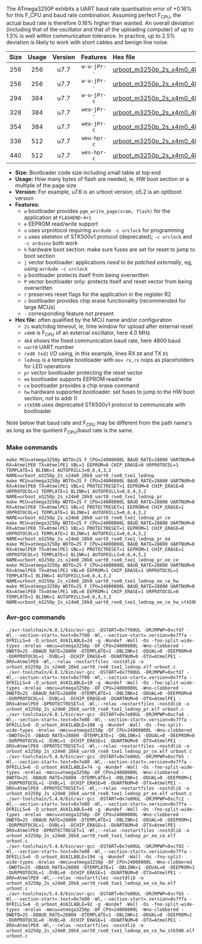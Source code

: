 The ATmega3250P exhibits a UART baud rate quantisation error of +0.16% for this F_CPU and baud rate combination. Assuming perfect F<sub>CPU</sub>, the actual baud rate is therefore 0.16% higher than wanted. An overall deviation (including that of the oscillator and that of the uploading computer) of up to 1.5% is well within communication tolerance. In practice, up to 2.5% deviation is likely to work with short cables and benign line noise.

|Size|Usage|Version|Features|Hex file|
|:-:|:-:|:-:|:-:|:--|
|256|256|u7.7|`w-u-jPr--`|[urboot_m3250p_2s_x4m0_4k8_uart0_rxe0_txe1_lednop.hex](https://raw.githubusercontent.com/stefanrueger/urboot.hex/main/mcus/atmega3250p/watchdog_2_s/external_oscillator_x/%2B4m000000_hz/%2B%2B%2B4k8_baud/uart0_rxe0_txe1/lednop/urboot_m3250p_2s_x4m0_4k8_uart0_rxe0_txe1_lednop.hex)|
|256|256|u7.7|`w-u-jPr--`|[urboot_m3250p_2s_x4m0_4k8_uart0_rxe0_txe1_lednop_pr.hex](https://raw.githubusercontent.com/stefanrueger/urboot.hex/main/mcus/atmega3250p/watchdog_2_s/external_oscillator_x/%2B4m000000_hz/%2B%2B%2B4k8_baud/uart0_rxe0_txe1/lednop/urboot_m3250p_2s_x4m0_4k8_uart0_rxe0_txe1_lednop_pr.hex)|
|294|384|u7.7|`w-u-jPr-c`|[urboot_m3250p_2s_x4m0_4k8_uart0_rxe0_txe1_lednop_pr_ce.hex](https://raw.githubusercontent.com/stefanrueger/urboot.hex/main/mcus/atmega3250p/watchdog_2_s/external_oscillator_x/%2B4m000000_hz/%2B%2B%2B4k8_baud/uart0_rxe0_txe1/lednop/urboot_m3250p_2s_x4m0_4k8_uart0_rxe0_txe1_lednop_pr_ce.hex)|
|328|384|u7.7|`weu-jPr--`|[urboot_m3250p_2s_x4m0_4k8_uart0_rxe0_txe1_lednop_pr_ee.hex](https://raw.githubusercontent.com/stefanrueger/urboot.hex/main/mcus/atmega3250p/watchdog_2_s/external_oscillator_x/%2B4m000000_hz/%2B%2B%2B4k8_baud/uart0_rxe0_txe1/lednop/urboot_m3250p_2s_x4m0_4k8_uart0_rxe0_txe1_lednop_pr_ee.hex)|
|354|384|u7.7|`weu-jPr-c`|[urboot_m3250p_2s_x4m0_4k8_uart0_rxe0_txe1_lednop_pr_ee_ce.hex](https://raw.githubusercontent.com/stefanrueger/urboot.hex/main/mcus/atmega3250p/watchdog_2_s/external_oscillator_x/%2B4m000000_hz/%2B%2B%2B4k8_baud/uart0_rxe0_txe1/lednop/urboot_m3250p_2s_x4m0_4k8_uart0_rxe0_txe1_lednop_pr_ee_ce.hex)|
|336|512|u7.7|`weu-hpr-c`|[urboot_m3250p_2s_x4m0_4k8_uart0_rxe0_txe1_lednop_ee_ce_hw.hex](https://raw.githubusercontent.com/stefanrueger/urboot.hex/main/mcus/atmega3250p/watchdog_2_s/external_oscillator_x/%2B4m000000_hz/%2B%2B%2B4k8_baud/uart0_rxe0_txe1/lednop/urboot_m3250p_2s_x4m0_4k8_uart0_rxe0_txe1_lednop_ee_ce_hw.hex)|
|440|512|u7.7|`wes-hpr-c`|[urboot_m3250p_2s_x4m0_4k8_uart0_rxe0_txe1_lednop_ee_ce_hw_stk500.hex](https://raw.githubusercontent.com/stefanrueger/urboot.hex/main/mcus/atmega3250p/watchdog_2_s/external_oscillator_x/%2B4m000000_hz/%2B%2B%2B4k8_baud/uart0_rxe0_txe1/lednop/urboot_m3250p_2s_x4m0_4k8_uart0_rxe0_txe1_lednop_ee_ce_hw_stk500.hex)|

- **Size:** Bootloader code size including small table at top end
- **Usage:** How many bytes of flash are needed, ie, HW boot section or a multiple of the page size
- **Version:** For example, u7.6 is an urboot version, o5.2 is an optiboot version
- **Features:**
  + `w` bootloader provides `pgm_write_page(sram, flash)` for the application at `FLASHEND-4+1`
  + `e` EEPROM read/write support
  + `u` uses urprotocol requiring `avrdude -c urclock` for programming
  + `s` uses skeleton of STK500v1 protocol (deprecated); `-c urclock` and `-c arduino` both work
  + `h` hardware boot section: make sure fuses are set for reset to jump to boot section
  + `j` vector bootloader: applications *need to be patched externally*, eg, using `avrdude -c urclock`
  + `p` bootloader protects itself from being overwritten
  + `P` vector bootloader only: protects itself and reset vector from being overwritten
  + `r` preserves reset flags for the application in the register R2
  + `c` bootloader provides chip erase functionality (recommended for large MCUs)
  + `-` corresponding feature not present
- **Hex file:** often qualified by the MCU name and/or configuration
  + `2s` watchdog timeout, ie, time window for upload after external reset
  + `x4m0` is F<sub>CPU</sub> of an external oscillator, here 4.0 MHz
  + `4k8` shows the fixed communication baud rate, here 4800 baud
  + `uart0` UART number
  + `rxd0 txd1` I/O using, in this example, lines RX `D0` and TX `D1`
  + `lednop` is a template bootloader with `mov rx,rx` nops as placeholders for LED operations
  + `pr` vector bootloader protecting the reset vector
  + `ee` bootloader supports EEPROM read/write
  + `ce` bootloader provides a chip erase command
  + `hw` hardware supported bootloader: set fuses to jump to the HW boot section, not to addr 0
  + `stk500` uses deprecated STK500v1 protocol to communicate with bootloader


Note below that baud rate and F<sub>CPU</sub> may be different from the path name's as long as the quotient F<sub>CPU</sub>/baud rate is the same.

### Make commands
```
make MCU=atmega3250p WDTO=2S F_CPU=24000000L BAUD_RATE=28800 UARTNUM=0 RX=AtmelPE0 TX=AtmelPE1 VBL=1 EEPROM=0 CHIP_ERASE=0 URPROTOCOL=1 TEMPLATE=1 BLINK=1 AUTOFRILLS=0,6,4,3,2 NAME=urboot_m3250p_2s_x24m0_28k8_uart0_rxe0_txe1_lednop
make MCU=atmega3250p WDTO=2S F_CPU=24000000L BAUD_RATE=28800 UARTNUM=0 RX=AtmelPE0 TX=AtmelPE1 VBL=1 PROTECTRESET=1 EEPROM=0 CHIP_ERASE=0 URPROTOCOL=1 TEMPLATE=1 BLINK=1 AUTOFRILLS=0,6,4,3,2 NAME=urboot_m3250p_2s_x24m0_28k8_uart0_rxe0_txe1_lednop_pr
make MCU=atmega3250p WDTO=2S F_CPU=24000000L BAUD_RATE=28800 UARTNUM=0 RX=AtmelPE0 TX=AtmelPE1 VBL=1 PROTECTRESET=1 EEPROM=0 CHIP_ERASE=1 URPROTOCOL=1 TEMPLATE=1 BLINK=1 AUTOFRILLS=0,6,4,3,2 NAME=urboot_m3250p_2s_x24m0_28k8_uart0_rxe0_txe1_lednop_pr_ce
make MCU=atmega3250p WDTO=2S F_CPU=24000000L BAUD_RATE=28800 UARTNUM=0 RX=AtmelPE0 TX=AtmelPE1 VBL=1 PROTECTRESET=1 EEPROM=1 CHIP_ERASE=0 URPROTOCOL=1 TEMPLATE=1 BLINK=1 AUTOFRILLS=0,6,4,3,2 NAME=urboot_m3250p_2s_x24m0_28k8_uart0_rxe0_txe1_lednop_pr_ee
make MCU=atmega3250p WDTO=2S F_CPU=24000000L BAUD_RATE=28800 UARTNUM=0 RX=AtmelPE0 TX=AtmelPE1 VBL=1 PROTECTRESET=1 EEPROM=1 CHIP_ERASE=1 URPROTOCOL=1 TEMPLATE=1 BLINK=1 AUTOFRILLS=0,6,4,3,2 NAME=urboot_m3250p_2s_x24m0_28k8_uart0_rxe0_txe1_lednop_pr_ee_ce
make MCU=atmega3250p WDTO=2S F_CPU=24000000L BAUD_RATE=28800 UARTNUM=0 RX=AtmelPE0 TX=AtmelPE1 VBL=0 EEPROM=1 CHIP_ERASE=1 URPROTOCOL=1 TEMPLATE=1 BLINK=1 AUTOFRILLS=0,6,4,3,2 NAME=urboot_m3250p_2s_x24m0_28k8_uart0_rxe0_txe1_lednop_ee_ce_hw
make MCU=atmega3250p WDTO=2S F_CPU=24000000L BAUD_RATE=28800 UARTNUM=0 RX=AtmelPE0 TX=AtmelPE1 VBL=0 EEPROM=1 CHIP_ERASE=1 URPROTOCOL=0 TEMPLATE=1 BLINK=1 AUTOFRILLS=0,6,4,3,2 NAME=urboot_m3250p_2s_x24m0_28k8_uart0_rxe0_txe1_lednop_ee_ce_hw_stk500
```

### Avr-gcc commands
```
./avr-toolchain/4.8.1/bin/avr-gcc -DSTART=0x7f00UL -DRJMPWP=0xcfd7 -Wl,--section-start=.text=0x7f00 -Wl,--section-start=.version=0x7ffa -DFRILLS=4 -D_urboot_AVAILABLE=24 -g -Wundef -Wall -Os -fno-split-wide-types -mrelax -mmcu=atmega3250p -DF_CPU=24000000L -Wno-clobbered -DWDTO=2S -DBAUD_RATE=28800 -DTEMPLATE=1 -DBLINK=1 -DDUAL=0 -DEEPROM=0 -DURPROTOCOL=1 -DVBL=1 -DCHIP_ERASE=0 -DUARTNUM=0 -DTX=AtmelPE1 -DRX=AtmelPE0 -Wl,--relax -nostartfiles -nostdlib -o urboot_m3250p_2s_x24m0_28k8_uart0_rxe0_txe1_lednop.elf urboot.c
./avr-toolchain/4.8.1/bin/avr-gcc -DSTART=0x7f00UL -DRJMPWP=0xcfd7 -Wl,--section-start=.text=0x7f00 -Wl,--section-start=.version=0x7ffa -DFRILLS=4 -D_urboot_AVAILABLE=10 -g -Wundef -Wall -Os -fno-split-wide-types -mrelax -mmcu=atmega3250p -DF_CPU=24000000L -Wno-clobbered -DWDTO=2S -DBAUD_RATE=28800 -DTEMPLATE=1 -DBLINK=1 -DDUAL=0 -DEEPROM=0 -DURPROTOCOL=1 -DVBL=1 -DCHIP_ERASE=0 -DUARTNUM=0 -DTX=AtmelPE1 -DRX=AtmelPE0 -DPROTECTRESET=1 -Wl,--relax -nostartfiles -nostdlib -o urboot_m3250p_2s_x24m0_28k8_uart0_rxe0_txe1_lednop_pr.elf urboot.c
./avr-toolchain/4.8.1/bin/avr-gcc -DSTART=0x7e80UL -DRJMPWP=0xcfa4 -Wl,--section-start=.text=0x7e80 -Wl,--section-start=.version=0x7ffa -DFRILLS=6 -D_urboot_AVAILABLE=108 -g -Wundef -Wall -Os -fno-split-wide-types -mrelax -mmcu=atmega3250p -DF_CPU=24000000L -Wno-clobbered -DWDTO=2S -DBAUD_RATE=28800 -DTEMPLATE=1 -DBLINK=1 -DDUAL=0 -DEEPROM=0 -DURPROTOCOL=1 -DVBL=1 -DCHIP_ERASE=1 -DUARTNUM=0 -DTX=AtmelPE1 -DRX=AtmelPE0 -DPROTECTRESET=1 -Wl,--relax -nostartfiles -nostdlib -o urboot_m3250p_2s_x24m0_28k8_uart0_rxe0_txe1_lednop_pr_ce.elf urboot.c
./avr-toolchain/5.4.0/bin/avr-gcc -DSTART=0x7e80UL -DRJMPWP=0xcfb5 -Wl,--section-start=.text=0x7e80 -Wl,--section-start=.version=0x7ffa -DFRILLS=6 -D_urboot_AVAILABLE=74 -g -Wundef -Wall -Os -fno-split-wide-types -mrelax -mmcu=atmega3250p -DF_CPU=24000000L -Wno-clobbered -DWDTO=2S -DBAUD_RATE=28800 -DTEMPLATE=1 -DBLINK=1 -DDUAL=0 -DEEPROM=1 -DURPROTOCOL=1 -DVBL=1 -DCHIP_ERASE=0 -DUARTNUM=0 -DTX=AtmelPE1 -DRX=AtmelPE0 -DPROTECTRESET=1 -Wl,--relax -nostartfiles -nostdlib -o urboot_m3250p_2s_x24m0_28k8_uart0_rxe0_txe1_lednop_pr_ee.elf urboot.c
./avr-toolchain/5.4.0/bin/avr-gcc -DSTART=0x7e80UL -DRJMPWP=0xcfc2 -Wl,--section-start=.text=0x7e80 -Wl,--section-start=.version=0x7ffa -DFRILLS=6 -D_urboot_AVAILABLE=48 -g -Wundef -Wall -Os -fno-split-wide-types -mrelax -mmcu=atmega3250p -DF_CPU=24000000L -Wno-clobbered -DWDTO=2S -DBAUD_RATE=28800 -DTEMPLATE=1 -DBLINK=1 -DDUAL=0 -DEEPROM=1 -DURPROTOCOL=1 -DVBL=1 -DCHIP_ERASE=1 -DUARTNUM=0 -DTX=AtmelPE1 -DRX=AtmelPE0 -DPROTECTRESET=1 -Wl,--relax -nostartfiles -nostdlib -o urboot_m3250p_2s_x24m0_28k8_uart0_rxe0_txe1_lednop_pr_ee_ce.elf urboot.c
./avr-toolchain/5.4.0/bin/avr-gcc -DSTART=0x7e00UL -DRJMPWP=0xcf82 -Wl,--section-start=.text=0x7e00 -Wl,--section-start=.version=0x7ffa -DFRILLS=6 -D_urboot_AVAILABLE=194 -g -Wundef -Wall -Os -fno-split-wide-types -mrelax -mmcu=atmega3250p -DF_CPU=24000000L -Wno-clobbered -DWDTO=2S -DBAUD_RATE=28800 -DTEMPLATE=1 -DBLINK=1 -DDUAL=0 -DEEPROM=1 -DURPROTOCOL=1 -DVBL=0 -DCHIP_ERASE=1 -DUARTNUM=0 -DTX=AtmelPE1 -DRX=AtmelPE0 -Wl,--relax -nostartfiles -nostdlib -o urboot_m3250p_2s_x24m0_28k8_uart0_rxe0_txe1_lednop_ee_ce_hw.elf urboot.c
./avr-toolchain/5.4.0/bin/avr-gcc -DSTART=0x7e00UL -DRJMPWP=0xcfb5 -Wl,--section-start=.text=0x7e00 -Wl,--section-start=.version=0x7ffa -DFRILLS=6 -D_urboot_AVAILABLE=92 -g -Wundef -Wall -Os -fno-split-wide-types -mrelax -mmcu=atmega3250p -DF_CPU=24000000L -Wno-clobbered -DWDTO=2S -DBAUD_RATE=28800 -DTEMPLATE=1 -DBLINK=1 -DDUAL=0 -DEEPROM=1 -DURPROTOCOL=0 -DVBL=0 -DCHIP_ERASE=1 -DUARTNUM=0 -DTX=AtmelPE1 -DRX=AtmelPE0 -Wl,--relax -nostartfiles -nostdlib -o urboot_m3250p_2s_x24m0_28k8_uart0_rxe0_txe1_lednop_ee_ce_hw_stk500.elf urboot.c
```

